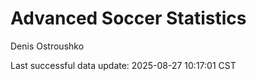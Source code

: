 # Advanced Soccer Statistics
Denis Ostroushko

<!-- gfm -->

Last successful data update: 2025-08-27 10:17:01 CST
